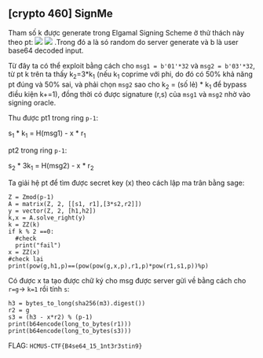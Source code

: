 ## [crypto 460] SignMe

Tham số k được generate trong Elgamal Signing Scheme ở thử thách này theo pt: 
<img src="https://render.githubusercontent.com/render/math?math={k = \sum_{n=1} ^{\infty} a_i b_i}#gh-light-mode-only">
<img src="https://render.githubusercontent.com/render/math?math={\color{white}k = \sum_{n=1} ^{\infty} a_i b_i, k%2b=1,   \text{if phi | k }}#gh-dark-mode-only">
.Trong đó a là só random do server generate và b là user base64 decoded input. 

Từ đây ta có thể exploit bằng cách cho `msg1 = b'01'*32` và `msg2 = b'03'*32`, từ pt k trên ta thấy k<sub>2</sub>=3*k<sub>1</sub> (nếu k<sub>1</sub> coprime với phi, do đó có 50% khả năng pt đúng và 50% sai, và phải chọn `msg2` sao cho k<sub>2</sub> = (số lẻ) * k<sub>1</sub> để bypass điều kiện k+=1), đồng thời có được signature (r,s) của `msg1` và `msg2` nhờ vào signing oracle.

Thu được pt1 trong ring `p-1`: 

s<sub>1</sub> * k<sub>1</sub> = H(msg1) - x * r<sub>1</sub>

pt2 trong ring `p-1`:
  
s<sub>2</sub> * 3k<sub>1</sub> = H(msg2) - x * r<sub>2</sub>

Ta giải hệ pt để tìm được secret key (x) theo cách lập ma trân bằng sage:

```sage
Z = Zmod(p-1)
A = matrix(Z, 2, [[s1, r1],[3*s2,r2]]) 
y = vector(Z, 2, [h1,h2])
k,x = A.solve_right(y)
k = ZZ(k)
if k % 2 ==0:
  #check
  print("fail")
x = ZZ(x)
#check lại
print(pow(g,h1,p)==(pow(pow(g,x,p),r1,p)*pow(r1,s1,p))%p)
```

Có được x ta tạo được chữ ký cho msg được server gửi về bằng cách cho `r=g`-> `k=1` rồi tính `s`:
```sage
h3 = bytes_to_long(sha256(m3).digest())
r2 = g
s3 = (h3 - x*r2) % (p-1)
print(b64encode(long_to_bytes(r1)))
print(b64encode(long_to_bytes(s3)))
```


FLAG: `HCMUS-CTF{B4se64_15_1nt3r3stin9}`

